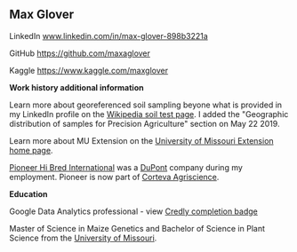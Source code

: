## Max Glover

LinkedIn www.linkedin.com/in/max-glover-898b3221a

GitHub https://github.com/maxaglover

Kaggle https://www.kaggle.com/maxglover

**Work history additional information**

Learn more about georeferenced soil sampling beyone what is provided in my LinkedIn profile on the [Wikipedia soil test page](https://en.wikipedia.org/wiki/Soil_test). I added the "Geographic distribution of samples for Precision Agriculture" section on May 22 2019.

Learn more about MU Extension on the [University of Missouri Extension home page](https://extension.missouri.edu/).

[Pioneer Hi Bred International](https://www.pioneer.com/landing) was a [DuPont](https://www.dupont.com/) company during my employment. Pioneer is now part of [Corteva Agriscience](https://www.corteva.com/).

**Education**

Google Data Analytics professional - view [Credly completion badge](https://www.credly.com/badges/efc9af85-92e7-449b-85b9-8b26a4a8404d)

Master of Science in Maize Genetics and Bachelor of Science in Plant Science from the [University of Missouri](https://missouri.edu/).
